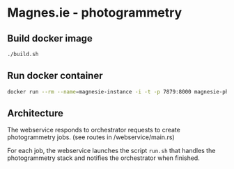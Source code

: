 # Magnes.ie - photogrammetry

## Build docker image

```sh
./build.sh
```

## Run docker container

```sh
docker run --rm --name=magnesie-instance -i -t -p 7879:8000 magnesie-photogrammetry
```

## Architecture

The webservice responds to orchestrator requests to create photogrammetry jobs. (see routes in /webservice/main.rs)

For each job, the webservice launches the script `run.sh` that handles the photogrammetry stack and notifies the orchestrator when finished.
